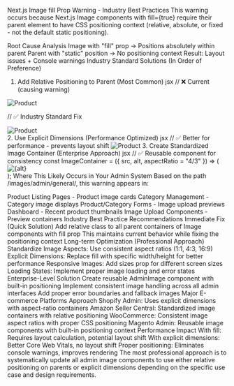 Next.js Image fill Prop Warning - Industry Best Practices
This warning occurs because Next.js Image components with fill={true} require their parent element to have CSS positioning context (relative, absolute, or fixed - not the default static positioning).

Root Cause Analysis
Image with "fill" prop → Positions absolutely within parent
Parent with "static" position → No positioning context
Result: Layout issues + Console warnings
Industry Standard Solutions (In Order of Preference)
1. Add Relative Positioning to Parent (Most Common)
jsx
// ❌ Current (causing warning)
<div className="w-64 h-48">
  <Image src="/image.jpg" alt="Product" fill />
</div>

// ✅ Industry Standard Fix
<div className="relative w-64 h-48">
  <Image src="/image.jpg" alt="Product" fill />
</div>
2. Use Explicit Dimensions (Performance Optimized)
jsx
// ✅ Better for performance - prevents layout shift
<Image 
  src="/image.jpg" 
  alt="Product" 
  width={256} 
  height={192}
  className="object-cover"
/>
3. Create Standardized Image Container (Enterprise Approach)
jsx
// ✅ Reusable component for consistency
const ImageContainer = ({ src, alt, aspectRatio = "4/3" }) => (
  <div className={`relative w-full aspect-[${aspectRatio}]`}>
    <Image src={src} alt={alt} fill className="object-cover" />
  </div>
);
Where This Likely Occurs in Your Admin System
Based on the path /images/admin/general/, this warning appears in:

Product Listing Pages - Product image cards
Category Management - Category image displays
Product/Category Forms - Image upload previews
Dashboard - Recent product thumbnails
Image Upload Components - Preview containers
Industry Best Practice Recommendations
Immediate Fix (Quick Solution)
Add relative class to all parent containers of Image components with fill prop
This maintains current behavior while fixing the positioning context
Long-term Optimization (Professional Approach)
Standardize Image Aspects: Use consistent aspect ratios (1:1, 4:3, 16:9)
Explicit Dimensions: Replace fill with specific width/height for better performance
Responsive Images: Add sizes prop for different screen sizes
Loading States: Implement proper image loading and error states
Enterprise-Level Solution
Create reusable AdminImage component with built-in positioning
Implement consistent image handling across all admin interfaces
Add proper error boundaries and fallback images
Major E-commerce Platforms Approach
Shopify Admin: Uses explicit dimensions with aspect-ratio containers
Amazon Seller Central: Standardized image containers with relative positioning
WooCommerce: Consistent image aspect ratios with proper CSS positioning
Magento Admin: Reusable image components with built-in positioning context
Performance Impact
With fill: Requires layout calculation, potential layout shift
With explicit dimensions: Better Core Web Vitals, no layout shift
Proper positioning: Eliminates console warnings, improves rendering
The most professional approach is to systematically update all admin image components to use either relative positioning on parents or explicit dimensions depending on the specific use case and design requirements.


